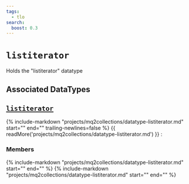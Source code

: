 ```yaml
---
tags:
  - tlo
search:
  boost: 0.3
---
```

# `listiterator`

<!--tlo-desc-start-->
Holds the "listiterator" datatype
<!--tlo-desc-end-->

## Associated DataTypes
<!--tlo-datatypes-start-->
## [`listiterator`](datatype-listiterator.md)
{% include-markdown "projects/mq2collections/datatype-listiterator.md" start="<!--dt-desc-start-->" end="<!--dt-desc-end-->" trailing-newlines=false %} {{ readMore('projects/mq2collections/datatype-listiterator.md') }}
:    <h3>Members</h3>
    {% include-markdown "projects/mq2collections/datatype-listiterator.md" start="<!--dt-members-start-->" end="<!--dt-members-end-->" %}
    {% include-markdown "projects/mq2collections/datatype-listiterator.md" start="<!--dt-linkrefs-start-->" end="<!--dt-linkrefs-end-->" %}
    <!--tlo-datatypes-end-->